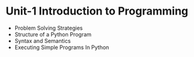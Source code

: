# Unit-1 Introduction to Programming

- Problem Solving Strategies
- Structure of a Python Program
- Syntax and Semantics
- Executing Simple Programs In Python
